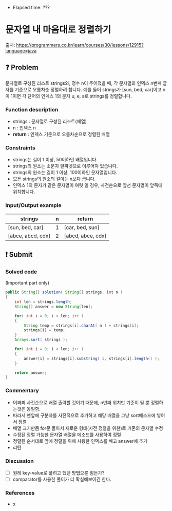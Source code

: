 - Elapsed time: ???

# 문자열 내 마음대로 정렬하기
출처: https://programmers.co.kr/learn/courses/30/lessons/12915?language=java

## :question: Problem
문자열로 구성된 리스트 strings와, 정수 n이 주어졌을 때, 각 문자열의 인덱스 n번째 글자를 기준으로 오름차순 정렬하려 합니다. 예를 들어 strings가 [sun, bed, car]이고 n이 1이면 각 단어의 인덱스 1의 문자 u, e, a로 strings를 정렬합니다.

### Function description
- strings : 문자열로 구성된 리스트(배열)
- n : 인덱스 n
- __return__ : 인덱스 기준으로 오름차순으로 정렬된 배열

### Constraints
- strings는 길이 1 이상, 50이하인 배열입니다.
- strings의 원소는 소문자 알파벳으로 이루어져 있습니다.
- strings의 원소는 길이 1 이상, 100이하인 문자열입니다.
- 모든 strings의 원소의 길이는 n보다 큽니다.
- 인덱스 1의 문자가 같은 문자열이 여럿 일 경우, 사전순으로 앞선 문자열이 앞쪽에 위치합니다.

### Input/Output example
| strings           | n   | return            |
| ----------------- | --- | ----------------- |
| [sun, bed, car]   | 1   | [car, bed, sun]   |
| [abce, abcd, cdx] | 2   | [abcd, abce, cdx] |

## :exclamation: Submit
### Solved code
(Important part only)
``` java
public String[] solution( String[] strings, int n )
{
    int len = strings.length;
    String[] answer = new String[len];

    for( int i = 0; i < len; i++ )
    {
        String temp = strings[i].charAt( n ) + strings[i];
        strings[i] = temp;
    }
    Arrays.sort( strings );

    for( int i = 0; i < len; i++ )
    {
        answer[i] = strings[i].substring( 1, strings[i].length() );
    }

    return answer;
}
```

### Commentary
- 어짜피 사전순으로 배열 출력할 것이기 때문에, n번째 위치만 기준이 될 뿐 정렬하는것은 동일함.
- 따라서 맨앞에 구분자를 사전적으로 추가하고 해당 배열을 그냥 sort메소드에 넣어서 정렬
- 배열 크기만큼 for문 돌아서 새로운 형태(사전 정렬을 위한)로 기존의 문자열 수정
- 수정된 정렬 가능한 문자열 배열을 메소드를 사용하여 정렬
- 정렬된 순서대로 앞에 정렬을 위해 사용한 인덱스를 빼고 answer에 추가
- 리턴 

### Discussion
- [ ] 원레 key-value로 풀려고 했던 방법으론 힘든가?
- [ ] comparator를 사용한 풀이가 더 확실해보이긴 한다.

### References
- x